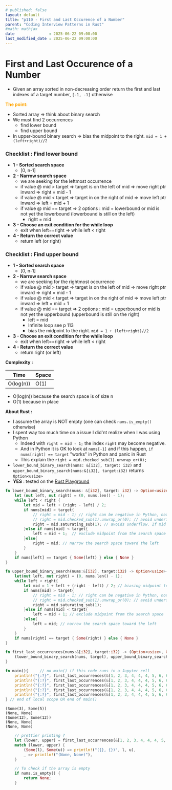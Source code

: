 ```yaml
---
# published: false
layout: default
title: "p110 - First and Last Occurence of a Number"
parent: "Coding Interview Patterns in Rust"
#math: mathjax
date               : 2025-06-22 09:00:00
last_modified_date : 2025-06-22 09:00:00
---
```


# First and Last Occurence of a Number

* Given an array sorted in non-decreasing order return the first and last indexes of a target number, `[-1, -1]` otherwise

<span style="color:orange"><b>The point:</b></span>
* Sorted array => think about binary search
* We must find 2 occurrences
    * find lower bound
    * find upper bound
* In upper-bound binary search => bias the midpoint to the right. `mid = 1 + (left+right)//2`

### Checklist : Find lower bound
* **1 - Sorted search space**
    * [0, n-1]
* **2 - Narrow search space**
    * we are seeking for the leftmost occurrence
    * if value @ mid > target => target is on the left of mid => move right ptr inward => right = mid - 1
    * if value @ mid < target => target in on the right of mid => move left ptr inward => left = mid + 1
    * if value @ mid == target => 2 options : mid = lowerbound or mid is not yet the lowerbound (lowerbound is still on the left)
        * right = mid
* **3 - Choose an exit condition for the while loop**
    * exit when left==right  => while left < right
* **4 - Return the correct value**
    * return left (or right)

### Checklist : Find upper bound 
* **1 - Sorted search space**
    * [0, n-1]
* **2 - Narrow search space**
    * we are seeking for the rightmost occurrence
    * if value @ mid > target => target is on the left of mid => move right ptr inward => right = mid - 1
    * if value @ mid < target => target in on the right of mid => move left ptr inward => left = mid + 1
    * if value @ mid == target => 2 options : mid = upperbound or mid is not yet the upperbound (upperbound is still on the right)
        * left = mid
        * Infinite loop see p 113
        * bias the midpoint to the right. `mid = 1 + (left+right)//2`
* **3 - Choose an exit condition for the while loop**
    * exit when left==right => while left < right
* **4 - Return the correct value**
    * return right (or left)



**Complexity :**

| Time | Space |
|------|-------|
| O(log(n)) | O(1)  |

* O(log(n)) because the search space is of size n
* O(1) because in place 

**About Rust :**
* I assume the array is NOT empty (one can check `nums.is_empty()` otherwise) 
* I spent way too much time on a issue I did'nt realize when I was using Python
    * Indeed with `right = mid - 1;` the index `right` may become negative.
    * And in Python it is OK to look at ``nums[-1]`` and if this happen, `if nums[right] == target` "works" in Python and panic in Rust
    * This explain the `right = mid.checked_sub(1).unwrap_or(0);` 
* `lower_bound_binary_search(nums: &[i32], target: i32)` and `upper_bound_binary_search(nums:&[i32], target:i32)` returns `Option<usize>`
* **YES** : tested on the [Rust Playground](https://play.rust-lang.org/)

<!-- <span style="color:red"><b>TODO : </b></span> 
* Add comments in the source code        
 -->

<!-- * <span style="color:lime"><b>Preferred solution?</b></span>      -->



```rust
fn lower_bound_binary_search(nums: &[i32], target: i32) -> Option<usize> {
    let (mut left, mut right) = (0, nums.len() - 1);
    while left < right {
        let mid = left + (right - left) / 2;
        if nums[mid] > target{
            // right = mid - 1; // right can be negative in Python, not in Rust
            // right = mid.checked_sub(1).unwrap_or(0); // avoid underflow and exclude midpoint from the search space
            right = mid.saturating_sub(1); // avoids underflow. If mid == 0, then mid.saturating_sub(1) returns 0, with no panic nor Option
        }else if nums[mid] < target{
            left = mid + 1;  // exclude midpoint from the search space
        }else{
            right = mid; // narrow the search space toward the left
        }
    }
    if nums[left] == target { Some(left) } else { None }
}

fn upper_bound_binary_search(nums:&[i32], target:i32) -> Option<usize>{
    let(mut left, mut right) = (0, nums.len() - 1);   
    while left < right{
        let mid = 1 + left + (right - left) / 2; // biasing midpoint to the right
        if nums[mid] > target{
            // right = mid - 1; // right can be negative in Python, not in Rust
            // right = mid.checked_sub(1).unwrap_or(0); // avoid underflow and exclude midpoint from the search space
            right = mid.saturating_sub(1); 
        }else if nums[mid] < target{
            left = mid + 1; // exclude midpoint from the search space
        }else{
            left = mid; // narrow the search space toward the left
        }
    }
    if nums[right] == target { Some(right) } else { None }
}

fn first_last_occurrences(nums:&[i32], target:i32) -> (Option<usize>, Option<usize>){
    (lower_bound_binary_search(nums, target), upper_bound_binary_search(nums, target))
}

fn main(){     // no main() if this code runs in a Jupyter cell 
    println!("{:?}", first_last_occurrences(&[1, 2, 3, 4, 4, 4, 5, 6, 6, 8, 9, 10, 11], 4)); // (Some(3), Some(5))
    println!("{:?}", first_last_occurrences(&[1, 2, 3, 4, 4, 4, 5, 6, 6, 8, 9, 10, 11], 7)); // (None, None)
    println!("{:?}", first_last_occurrences(&[1, 2, 3, 4, 4, 4, 5, 6, 6, 8, 9, 10, 11], 11)); // (Some(12), Some(12))
    println!("{:?}", first_last_occurrences(&[1, 2, 3, 4, 4, 4, 5, 6, 6, 8, 9, 10, 11], 42)); // (None, None)
    println!("{:?}", first_last_occurrences(&[1, 2, 3, 4, 4, 4, 5, 6, 6, 8, 9, 10, 11], 0)); // (None, None)
} // end of local scope OR end of main()       

```

    (Some(3), Some(5))
    (None, None)
    (Some(12), Some(12))
    (None, None)
    (None, None)



```rust
    // prettier printing ?
    let (lower, upper) = first_last_occurrences(&[1, 2, 3, 4, 4, 4, 5, 6, 7, 8, 9, 10, 11], 4); // (3, 5)
    match (lower, upper) {
        (Some(l), Some(u)) => println!("({}, {})", l, u),
        _ => println!("(None, None)"),
    }
```


```rust
    // To check if the array is empty
    if nums.is_empty() {
        return None;
    }

```
